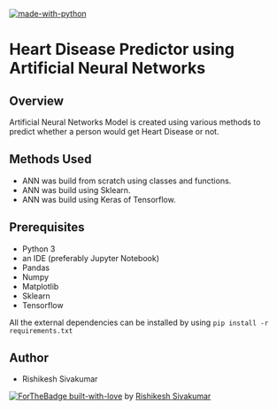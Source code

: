 [![made-with-python](https://img.shields.io/badge/Made%20with-Python-1f425f.svg)](https://www.python.org/)

# Heart Disease Predictor using Artificial Neural Networks 

## Overview
Artificial Neural Networks Model is created using various methods to predict whether a person would get Heart Disease or not.

## Methods Used
* ANN was build from scratch using classes and functions.
* ANN was build using Sklearn.
* ANN was build using Keras of Tensorflow.

## Prerequisites
* Python 3 
* an IDE (preferably Jupyter Notebook)
* Pandas 
* Numpy 
* Matplotlib 
* Sklearn 
* Tensorflow

All the external dependencies can be installed by using ```pip install -r requirements.txt```

## Author
* Rishikesh Sivakumar

[![ForTheBadge built-with-love](http://ForTheBadge.com/images/badges/built-with-love.svg)](https://GitHub.com/Naereen/) by [Rishikesh Sivakumar](https://www.linkedin.com/in/rishikesh-sivakumar-1a166a18b/)

